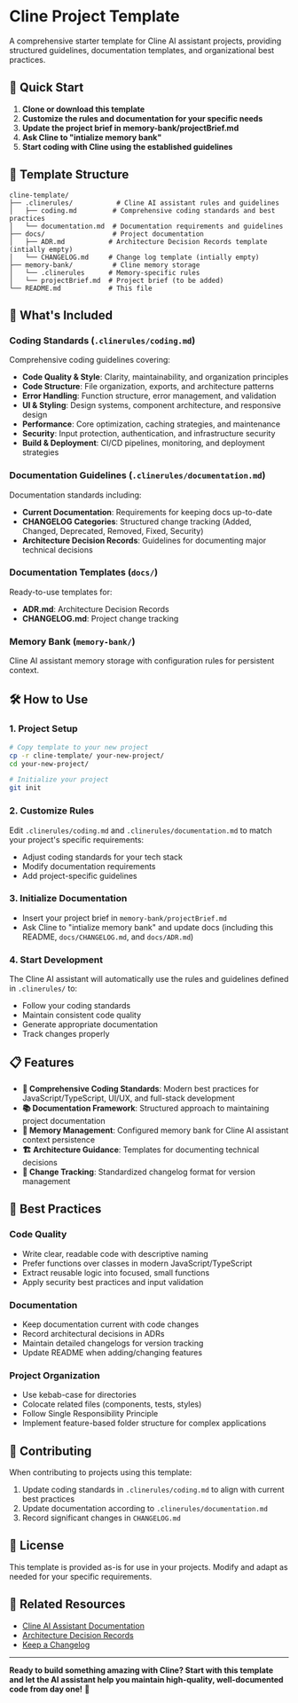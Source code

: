 # Cline Project Template

A comprehensive starter template for Cline AI assistant projects, providing structured guidelines, documentation templates, and organizational best practices.

## 🚀 Quick Start

1. **Clone or download this template**
3. **Customize the rules and documentation for your specific needs**
4. **Update the project brief in memory-bank/projectBrief.md**
5. **Ask Cline to "intialize memory bank"**
6. **Start coding with Cline using the established guidelines**

## 📁 Template Structure

```
cline-template/
├── .clinerules/           # Cline AI assistant rules and guidelines
│   ├── coding.md         # Comprehensive coding standards and best practices
│   └── documentation.md  # Documentation requirements and guidelines
├── docs/                 # Project documentation
│   ├── ADR.md           # Architecture Decision Records template (intially empty)
│   └── CHANGELOG.md     # Change log template (intially empty)
├── memory-bank/          # Cline memory storage
│   └── .clinerules      # Memory-specific rules
│   └── projectBrief.md  # Project brief (to be added)
└── README.md            # This file
```

## 🎯 What's Included

### Coding Standards (`.clinerules/coding.md`)
Comprehensive coding guidelines covering:

- **Code Quality & Style**: Clarity, maintainability, and organization principles
- **Code Structure**: File organization, exports, and architecture patterns
- **Error Handling**: Function structure, error management, and validation
- **UI & Styling**: Design systems, component architecture, and responsive design
- **Performance**: Core optimization, caching strategies, and maintenance
- **Security**: Input protection, authentication, and infrastructure security
- **Build & Deployment**: CI/CD pipelines, monitoring, and deployment strategies

### Documentation Guidelines (`.clinerules/documentation.md`)
Documentation standards including:

- **Current Documentation**: Requirements for keeping docs up-to-date
- **CHANGELOG Categories**: Structured change tracking (Added, Changed, Deprecated, Removed, Fixed, Security)
- **Architecture Decision Records**: Guidelines for documenting major technical decisions

### Documentation Templates (`docs/`)
Ready-to-use templates for:

- **ADR.md**: Architecture Decision Records
- **CHANGELOG.md**: Project change tracking

### Memory Bank (`memory-bank/`)
Cline AI assistant memory storage with configuration rules for persistent context.

## 🛠️ How to Use

### 1. Project Setup
```bash
# Copy template to your new project
cp -r cline-template/ your-new-project/
cd your-new-project/

# Initialize your project
git init
```

### 2. Customize Rules
Edit `.clinerules/coding.md` and `.clinerules/documentation.md` to match your project's specific requirements:

- Adjust coding standards for your tech stack
- Modify documentation requirements
- Add project-specific guidelines

### 3. Initialize Documentation
- Insert your project brief in `memory-bank/projectBrief.md`
- Ask Cline to "intialize memory bank" and update docs (including this README, `docs/CHANGELOG.md`, and `docs/ADR.md`)  

### 4. Start Development
The Cline AI assistant will automatically use the rules and guidelines defined in `.clinerules/` to:

- Follow your coding standards
- Maintain consistent code quality
- Generate appropriate documentation
- Track changes properly

## 📋 Features

- **🎨 Comprehensive Coding Standards**: Modern best practices for JavaScript/TypeScript, UI/UX, and full-stack development
- **📚 Documentation Framework**: Structured approach to maintaining project documentation
- **🧠 Memory Management**: Configured memory bank for Cline AI assistant context persistence
- **🏗️ Architecture Guidance**: Templates for documenting technical decisions
- **🔄 Change Tracking**: Standardized changelog format for version management

## 🎯 Best Practices

### Code Quality
- Write clear, readable code with descriptive naming
- Prefer functions over classes in modern JavaScript/TypeScript
- Extract reusable logic into focused, small functions
- Apply security best practices and input validation

### Documentation
- Keep documentation current with code changes
- Record architectural decisions in ADRs
- Maintain detailed changelogs for version tracking
- Update README when adding/changing features

### Project Organization
- Use kebab-case for directories
- Colocate related files (components, tests, styles)
- Follow Single Responsibility Principle
- Implement feature-based folder structure for complex applications

## 🤝 Contributing

When contributing to projects using this template:

1. Update coding standards in `.clinerules/coding.md` to align with current best practices
2. Update documentation according to `.clinerules/documentation.md`
3. Record significant changes in `CHANGELOG.md`

## 📄 License

This template is provided as-is for use in your projects. Modify and adapt as needed for your specific requirements.

## 🔗 Related Resources

- [Cline AI Assistant Documentation](https://github.com/clinebot/cline)
- [Architecture Decision Records](https://adr.github.io/)
- [Keep a Changelog](https://keepachangelog.com/)

---

**Ready to build something amazing with Cline? Start with this template and let the AI assistant help you maintain high-quality, well-documented code from day one!** 🚀

